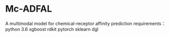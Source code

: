 # Mc-ADFAL 
A multimodal model for chemical-receptor affinity prediction
requirements：
python 3.6
xgboost
rdkit
pytorch
sklearn
dgl


